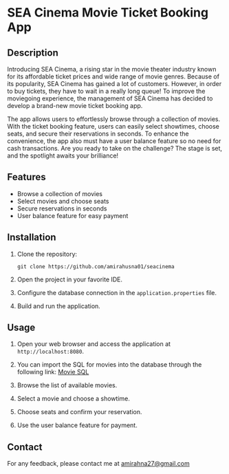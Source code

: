 # SEA Cinema Movie Ticket Booking App

## Description

Introducing SEA Cinema, a rising star in the movie theater industry known for its affordable ticket prices and wide range of movie genres. Because of its popularity, SEA Cinema has gained a lot of customers. However, in order to buy tickets, they have to wait in a really long queue! To improve the moviegoing experience, the management of SEA Cinema has decided to develop a brand-new movie ticket booking app.

The app allows users to effortlessly browse through a collection of movies. With the ticket booking feature, users can easily select showtimes, choose seats, and secure their reservations in seconds. To enhance the convenience, the app also must have a user balance feature so no need for cash transactions. Are you ready to take on the challenge? The stage is set, and the spotlight awaits your brilliance!

## Features

- Browse a collection of movies
- Select movies and choose seats
- Secure reservations in seconds
- User balance feature for easy payment

## Installation

1. Clone the repository:
   ```
   git clone https://github.com/amirahusna01/seacinema
   ```

2. Open the project in your favorite IDE.

3. Configure the database connection in the `application.properties` file.

4. Build and run the application.

## Usage

1. Open your web browser and access the application at `http://localhost:8080`.

2. You can import the SQL for movies into the database through the following link: [Movie SQL](https://drive.google.com/file/d/18_O36BaUN0XVVA8RZs7Hrp5jhAT8lo7F/view?usp=sharing)

3. Browse the list of available movies.

4. Select a movie and choose a showtime.

5. Choose seats and confirm your reservation.

6. Use the user balance feature for payment.


## Contact

For any feedback, please contact me at amirahna27@gmail.com
